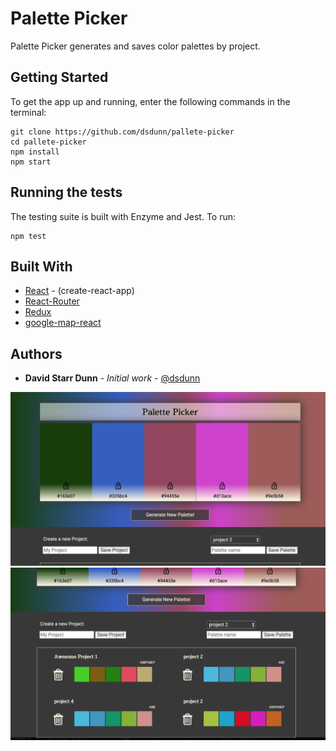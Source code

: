 # Palette Picker

Palette Picker generates and saves color palettes by project.

## Getting Started

To get the app up and running, enter the following commands in the terminal:

```
git clone https://github.com/dsdunn/pallete-picker
cd pallete-picker
npm install
npm start
```

## Running the tests

The testing suite is built with Enzyme and Jest. To run:

```
npm test
```


## Built With

* [React](https://reactjs.org/) - (create-react-app)
* [React-Router](https://reacttraining.com/react-router/web/guides/philosophy) 
* [Redux](https://redux.js.org/)
* [google-map-react](https://www.npmjs.com/package/google-map-react) 


## Authors

* **David Starr Dunn** - *Initial work* - [@dsdunn](https://github.com/dsdunn)

![bottom](./palette-picker2.png)
![top](./palette-picker1.png)


